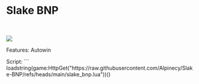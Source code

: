 <h1 style="center">Slake BNP</h1>
<br>
<p style="center"><img src="https://i.imgur.com/ZyLdAw4.jpeg"></p>
<p style="center">Features: Autowin</p>
Script:
```
loadstring(game:HttpGet("https://raw.githubusercontent.com/Alpinecy/Slake-BNP/refs/heads/main/slake_bnp.lua"))()
